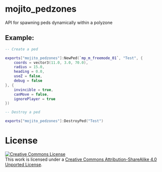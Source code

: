 # mojito_pedzones
API for spawning peds dynamically within a polyzone

## Example:

```lua
-- Create a ped

exports["mojito_pedzones"]:NewPed(`mp_m_freemode_01`, "Test", {
    coords = vector3(11.0, 3.0, 70.0),
    radius = 15.0,
    heading = 0.0,
    useZ = false,
    debug = false
}, {
    invincible = true,
    canMove = false,
    ignorePlayer = true
})

-- Destroy a ped

exports["mojito_pedzones"]:DestroyPed("Test")
```

# License
<a rel="license" href="https://creativecommons.org/licenses/by-sa/4.0/"><img alt="Creative Commons License" style="border-width:0" src="https://i.creativecommons.org/l/by-sa/3.0/88x31.png" /></a><br />This work is licensed under a <a rel="license" href="https://creativecommons.org/licenses/by-sa/4.0/">Creative Commons Attribution-ShareAlike 4.0 Unported License</a>.

